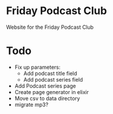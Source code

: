 # Friday Podcast Club

Website for the Friday Podcast Club

# Todo

* Fix up parameters:
    * Add podcast title field
    * Add podcast series field
* Add Podcast series page
* Create page generator in elixir
* Move csv to data directory
* migrate mp3?
